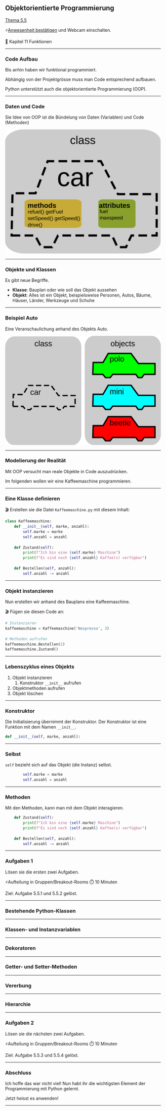 ## Objektorientierte Programmierung

[Thema 5.5](README.md)

⚡[Anwesenheit bestätigen](https://moodle.medizintechnik-hf.ch/mod/attendance/manage.php?id=6139) und Webcam einschalten.

📖 Kapitel 11 Funktionen

---

### Code Aufbau

Bis anhin haben wir funktional programmiert.

Abhängig von der Projektgrösse muss man Code entsprechend aufbauen.

Python unterstützt auch die objektorientierte Programmierung (OOP).

---

### Daten und Code

Sie Idee von OOP ist die Bündelung von Daten (Variablen) und Code (Methoden)

![](../oop-class.png)

---

### Objekte und Klassen

Es gibt neue Begriffe.

* **Klasse**: Bauplan oder wie soll das Objekt aussehen
* **Objekt**: Alles ist ein Objekt, beispielsweise Personen, Autos, Bäume, Häuser, Länder, Werkzeuge und Schuhe

---

### Beispiel Auto

Eine Veranschaulichung anhand des Objekts Auto.

![](../car-example.png)

---

### Modelierung der Realität

Mit OOP versucht man reale Objekte in Code auszudrücken.

Im folgenden wollen wir eine Kaffeemaschine programmieren.

---

### Eine Klasse definieren

🎬 Erstellen sie die Datei `Kaffeemaschine.py` mit diesem Inhalt:

```py
class Kaffeemaschine:
    def __init__(self, marke, anzahl):
        self.marke = marke
        self.anzahl = anzahl
    
    def Zustand(self):
        print(f"Ich bin eine {self.marke} Maschine")
        print(f"Es sind noch {self.anzahl} Kaffee(s) verfügbar")
    
    def Bestellen(self, anzahl):
        self.anzahl -= anzahl
```

---

### Objekt instanzieren

Nun erstellen wir anhand des Bauplans eine Kaffeemaschine.

🎬 Fügen sie diesen Code an:

```py
# Instanzieren
kaffeemaschine = Kaffeemaschine('Nespresso', 3)

# Methoden aufrufen
kaffeemaschine.Bestellen(2)
kaffeemaschine.Zustand()
```

---

### Lebenszyklus eines Objekts

1. Objekt instanzieren
	1. Konstruktor `__init__` aufrufen
2. Objektmethoden aufrufen
3. Objekt löschen

---

### Konstruktor

Die Initialisierung übernimmt der Konstruktor. Der Konstruktor ist eine Funktion mit dem Namen `__init__`.

```py
def __init__(self, marke, anzahl):
```

---

### Selbst

`self` bezieht sich auf das Objekt (die Instanz) selbst.

```py
		self.marke = marke
		self.anzahl = anzahl
```

---

### Methoden

Mit den Methoden, kann man mit dem Objekt interagieren.

```py
    def Zustand(self):
        print(f"Ich bin eine {self.marke} Maschine")
        print(f"Es sind noch {self.anzahl} Kaffee(s) verfügbar")
    
    def Bestellen(self, anzahl):
        self.anzahl -= anzahl
```

---

### Aufgaben 1

Lösen sie die ersten zwei Aufgaben.

⚡Aufteilung in Gruppen/Breakout-Rooms ⏱️ 10 Minuten

Ziel: Aufgabe 5.5.1 und 5.5.2 gelöst.

---

### Bestehende Python-Klassen

---

### Klassen- und Instanzvariablen

---

### Dekoratoren

---

### Getter- und Setter-Methoden

---

### Vererbung

---

### Hierarchie

---

### Aufgaben 2

Lösen sie die nächsten zwei Aufgaben.

⚡Aufteilung in Gruppen/Breakout-Rooms ⏱️ 10 Minuten

Ziel: Aufgabe 5.5.3 und 5.5.4 gelöst.

---

### Abschluss

Ich hoffe das war nicht viel! Nun habt ihr die wichtigsten Element der Programmierung mit Python gelernt.

Jetzt heisst es anwenden!

---

